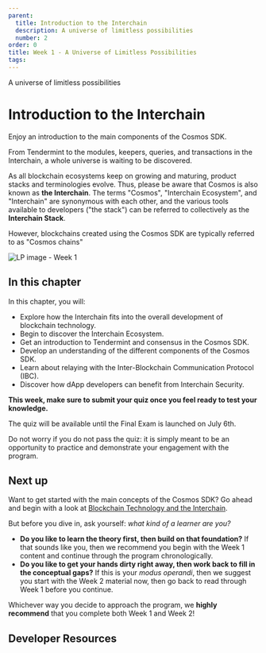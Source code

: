 ```yaml
---
parent:
  title: Introduction to the Interchain
  description: A universe of limitless possibilities
  number: 2
order: 0
title: Week 1 - A Universe of Limitless Possibilities
tags:
---
```


<div class="tm-overline tm-rf-1 tm-lh-title tm-medium tm-muted">A universe of limitless possibilities</div>
<h1 class="mt-4 mb-6">Introduction to the Interchain</h1>

Enjoy an introduction to the main components of the Cosmos SDK.

From Tendermint to the modules, keepers, queries, and transactions in the Interchain, a whole universe is waiting to be discovered.

<HighlightBox type="info">

As all blockchain ecosystems keep on growing and maturing, product stacks and terminologies evolve. Thus, please be aware that Cosmos is also known as **the Interchain**. The terms "Cosmos", "Interchain Ecosystem", and "Interchain" are synonymous with each other, and the various tools available to developers ("the stack") can be referred to collectively as the **Interchain Stack**.

However, blockchains created using the Cosmos SDK are typically referred to as "Cosmos chains"

</HighlightBox>

![LP image - Week 1](/ida-course/LPs/week-1/images/cosmos_dev_portal_module-03-lp.png)

## In this chapter

<HighlightBox type="learning">

In this chapter, you will:

* Explore how the Interchain fits into the overall development of blockchain technology.
* Begin to discover the Interchain Ecosystem.
* Get an introduction to Tendermint and consensus in the Cosmos SDK.
* Develop an understanding of the different components of the Cosmos SDK.
* Learn about relaying with the Inter-Blockchain Communication Protocol (IBC).
* Discover how dApp developers can benefit from Interchain Security.

</HighlightBox>

**This week, make sure to submit your quiz once you feel ready to test your knowledge.**

The quiz will be available until the Final Exam is launched on July 6th.

Do not worry if you do not pass the quiz: it is simply meant to be an opportunity to practice and demonstrate your engagement with the program.

## Next up

Want to get started with the main concepts of the Cosmos SDK? Go ahead and begin with a look at [Blockchain Technology and the Interchain](/academy/1-what-is-cosmos/1-blockchain-and-cosmos.md).

<HighlightBox type="tip">

But before you dive in, ask yourself: _what kind of a learner are you?_

* **Do you like to learn the theory first, then build on that foundation?** If that sounds like you, then we recommend you begin with the Week 1 content and continue through the program chronologically.
* **Do you like to get your hands dirty right away, then work back to fill in the conceptual gaps?** If this is your _modus operandi_, then we suggest you start with the Week 2 material now, then go back to read through Week 1 before you continue.

Whichever way you decide to approach the program, we **highly recommend** that you complete both Week 1 and Week 2!

</HighlightBox>

## Developer Resources

<div v-for="resource in $themeConfig.resources">
  <Resource
    :title="resource.title"
    :description="resource.description"
    :links="resource.links"
    :image="resource.image"
    :large="true"
  />
  <br/>
</div>
